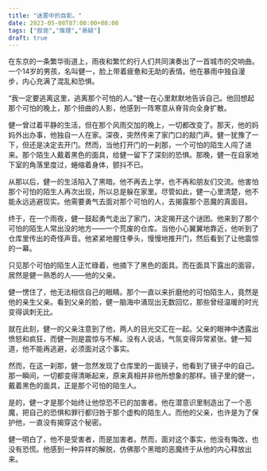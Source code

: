 ```yaml
---
title: "迷雾中的自影。"
date: 2023-05-08T07:00:00+08:00
tags: ["叙诡","推理","悬疑"]
draft: true
---
```


在东京的一条繁华街道上，雨夜和繁忙的行人们共同演奏出了一首城市的交响曲。一个14岁的男孩，名叫健一，脸上带着疲惫和无助的表情。他在暴雨中独自漫步，内心充满了混乱和恐惧。

“我一定要逃离这里，逃离那个可怕的人。”健一在心里默默地告诉自己。他回想起那个可怕的晚上，那个扭曲的人影，他感到一阵寒意从脊背向全身扩散。

健一曾过着平静的生活，但在那个风雨交加的晚上，一切都改变了。那天，他的妈妈外出办事，他独自一人在家。深夜，突然传来了家门口的敲门声。健一犹豫了一下，但还是决定去开门。然而，当他打开门的一刹那，一个可怕的陌生人闯了进来。那个陌生人戴着黑色的面具，给健一留下了深刻的恐惧。那晚，健一在自家地下室的角落里度过，蜷缩着身体，颤抖不已。

从那以后，健一的生活陷入了黑暗。他不再去上学，也不再和朋友们交流。他害怕那个可怕的陌生人再次出现，所以总是躲在家里。尽管如此，健一心里清楚，他不能永远逃避现实。他需要勇气去面对那个可怕的人，去揭露那个恶魔的真面目。

终于，在一个雨夜，健一鼓起勇气走出了家门，决定揭开这个谜团。他来到了那个可怕的陌生人常出没的地方——一个荒废的仓库。当他小心翼翼地靠近，他听到了仓库里传出的奇怪声音。他紧紧地握住拳头，慢慢地推开门，然后看到了让他震惊的一幕。

只见那个可怕的陌生人正忙碌着，他摘下了黑色的面具。而在面具下露出的面容，居然是健一熟悉的人——他的父亲。

健一愣住了，他无法相信自己的眼睛。那个一直以来折磨他的可怕陌生人，竟然是他的亲生父亲。看到父亲的脸，健一脑海中涌现出无数回忆，那些曾经温暖的时光变得讽刺无比。

就在此刻，健一的父亲注意到了他，两人的目光交汇在一起。父亲的眼神中透露出愤怒和疯狂，而健一则是震惊与不解。没有人说话，气氛变得异常紧张。健一知道，他不能再逃避，必须面对这个事实。

然而，在这一刹那，健一忽然发现了仓库里的一面镜子，他看到了镜子中的自己。那一瞬间，一切都变得清晰起来，原来真相并非他所想象的那样。镜子里的健一，戴着黑色的面具，正是那个可怕的陌生人。

是的，健一才是那个始终让他惊恐不已的加害者。他在潜意识里制造出了一个恶魔，把自己的恐惧和罪行都归咎于那个虚构的陌生人。而他的父亲，也许是为了保护他，一直没有揭穿这个秘密。

健一明白了，他不是受害者，而是加害者。然而，面对这个事实，他没有悔改，也没有恐慌。他感到一种异样的解脱，仿佛那个黑暗的恶魔终于从他的内心释放出来。